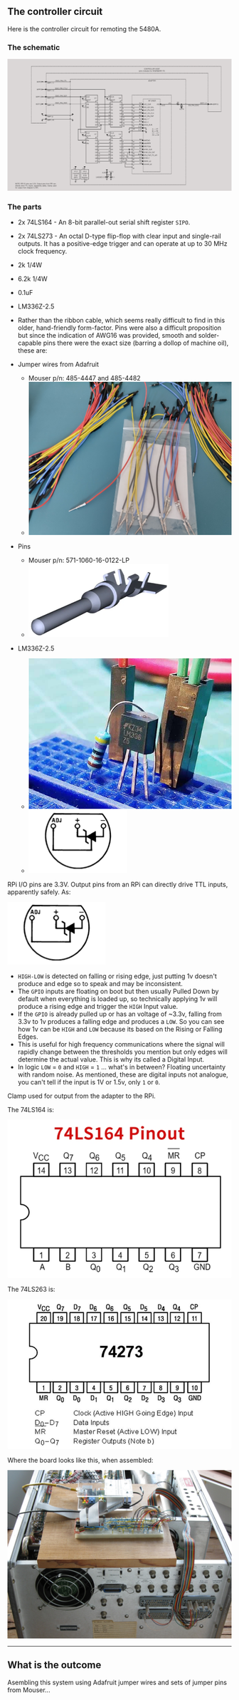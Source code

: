 ## The controller circuit

Here is the controller circuit for remoting the 5480A.

### The schematic

![image](/images/controller-host.png)

### The parts

* 2x 74LS164 - An 8-bit parallel-out serial shift register `SIPO`.
* 2x 74LS273 - An octal D-type flip-flop with clear input and single-rail outputs. It has a positive-edge trigger and can operate at up to 30 MHz clock frequency.
* 2k 1/4W
* 6.2k 1/4W
* 0.1uF 
* LM336Z-2.5
* Rather than the ribbon cable, which seems really difficult to find in this older, hand-friendly form-factor. Pins were also a difficult proposition but since the indication of AWG16 was provided, smooth and solder-capable pins there were the exact size (barring a dollop of machine oil), these are: 

* Jumper wires from Adafruit
    - Mouser p/n: 485-4447 and 485-4482
    - ![image](/controller/images/jumper-wires.png)
* Pins 
    - Mouser p/n:  571-1060-16-0122-LP
    - ![image](/controller/images/16z-pin.png)
* LM336Z-2.5
    - ![image](/controller/images/lm336z-kon.png)
    - ![image](/controller/images/LM336-pins.png)


RPi I/O pins are 3.3V. Output pins from an RPi can directly drive TTL inputs, apparently safely. As:

![image](/controller/images/LM336-pins.png)


* `HIGH-LOW` is detected on falling or rising edge, just putting 1v doesn't produce and edge so to speak and may be inconsistent.
* The `GPIO` inputs are floating on boot but then usually Pulled Down by default when everything is loaded up, so technically applying 1v will produce a rising edge and trigger the `HIGH` Input value.
* If the `GPIO` is already pulled up or has an voltage of ~3.3v, falling from 3.3v to 1v produces a falling edge and produces a `LOW`. So you can see how 1v can be `HIGH` and `LOW` because its based on the Rising or Falling Edges.
* This is useful for high frequency communications where the signal will rapidly change between the thresholds you mention but only edges will determine the actual value. This is why its called a Digital Input.
* In logic `LOW` = `0` and `HIGH` = `1` ... what's in between? Floating uncertainty with random noise. As mentioned, these are digital inputs not analogue, you can't tell if the input is 1V or 1.5v, only `1` or `0`.

Clamp used for output from the adapter to the RPi.

The 74LS164 is:

![image](/images/74164.jpg)

The 74LS263 is:

![image](/images/74273.jpg)

Where the board looks like this, when assembled:

![image](/images/controller.jpg)

-----

## What is the outcome

Asembling this system using Adafruit jumper wires and sets of jumper pins from Mouser...